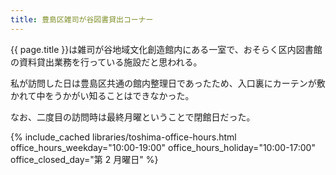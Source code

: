 ```yaml
---
title: 豊島区雑司が谷図書貸出コーナー
---
```


{{ page.title }}は雑司が谷地域文化創造館内にある一室で、おそらく区内図書館の資料貸出業務を行っている施設だと思われる。

私が訪問した日は豊島区共通の館内整理日であったため、入口裏にカーテンが敷かれて中をうかがい知ることはできなかった。

なお、二度目の訪問時は最終月曜ということで閉館日だった。

{% include_cached libraries/toshima-office-hours.html
    office_hours_weekday="10:00-19:00"
    office_hours_holiday="10:00-17:00"
    office_closed_day="第 2 月曜日" %}
